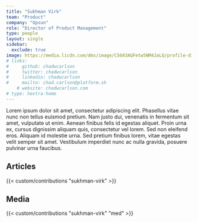 ```yaml
---
title: "Sukhman Virk"
team: "Product"
company: "Upsun"
role: "Director of Product Management"
type: people
layout: single
sidebar:
  exclude: true
image: https://media.licdn.com/dms/image/C5603AQFetw5NM4JaLQ/profile-displayphoto-shrink_800_800/0/1592977961384?e=1727913600&v=beta&t=MEOdFZ6tAiRjYc3Qx-CYXs7UKCXabgK-zjjzVdH_ec0
# links:
#     github: chadwcarlson
#     twitter: chadwcarlson
#     linkedin: chadwcarlson
#     mailto: chad.carlson@platform.sh
    # website: chadwcarlson.com
# type: hextra-home
---
```


Lorem ipsum dolor sit amet, consectetur adipiscing elit. Phasellus vitae nunc non tellus euismod pretium. Nam justo dui, venenatis in fermentum sit amet, vulputate ut enim. Aenean finibus felis id egestas aliquet. Proin urna ex, cursus dignissim aliquam quis, consectetur vel lorem. Sed non eleifend eros. Aliquam id molestie urna. Sed pretium finibus lorem, vitae egestas velit semper sit amet. Vestibulum imperdiet nunc ac nulla gravida, posuere pulvinar urna faucibus. 

## Articles

{{< custom/contributions "sukhman-virk" >}}

## Media

{{< custom/contributions "sukhman-virk" "med" >}}
